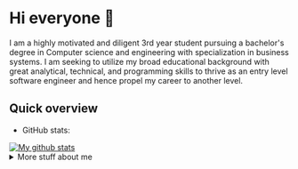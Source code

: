 # Hi everyone :wave:

I am a highly motivated and diligent 3rd year student pursuing a bachelor's degree in Computer science and engineering with specialization in business systems. 
I am seeking to utilize my broad educational background with great analytical, technical, and programming skills to thrive as an entry level software 
engineer and hence propel my career to another level.

## Quick overview
* GitHub stats:  
<a href="https://github.com/rohit02rsk/github-readme-stats">
  <img align="center" src="https://github-readme-stats.anuraghazra1.vercel.app/api?username=rohit02rsk&show_icons=true&line_height=27&include_all_commits=true" alt="My github stats" />
</a>  



<details>
<summary>
  More stuff about me
</summary>

### What I do

I mostly work on DSA and LeetCode. In my free time, I like to work towards my 
Web Development skills (and also maybe play some video games).

## My skills 📜

### Data Structures and Algorithms
- All basic Data Structures
- Advanced algorithms (Graph algos, DP, etc)
- Advanced C++
  
### Web technologies

- MERN stack
- TypeScript

### Mobile Application Development

- Flutter
- Trying out React Native

### Productivity utilities

- MS Word
- MS Excel
- MS Powerpoint

### Languages 🌐

| Language      | Proficiency            |
| ------------- | ---------------------- |
| English       | Bilingual Proficiency  |                    
| Hindi         | Bilingual Proficiency  |
| Tamil         | Native language        |

</details>
